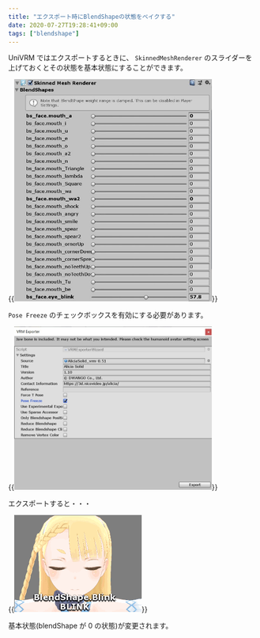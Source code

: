 ```yaml
---
title: "エクスポート時にBlendShapeの状態をベイクする"
date: 2020-07-27T19:28:41+09:00
tags: ["blendshape"]
---
```


UniVRM ではエクスポートするときに、 `SkinnedMeshRenderer` のスライダーを上げておくとその状態を基本状態にすることができます。

{{<img width="400" src="images/vrm/blendshape_value.jpg" >}}

`Pose Freeze` のチェックボックスを有効にする必要があります。

{{<img width="400" src="images/vrm/check_freeze.jpg">}}

エクスポートすると・・・

{{<img src="images/vrm/bake_blink.gif">}}

基本状態(blendShape が 0 の状態)が変更されます。
